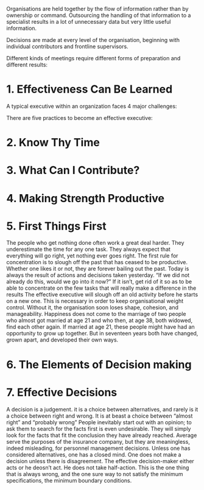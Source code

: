 
Organisations are held together by the flow of information rather than by ownership or command. Outsourcing the handling of that information to a specialist results in a lot of unnecessary data but very little useful information.

Decisions are made at every level of the organisation, beginning with individual contributors and frontline supervisors.

Different kinds of meetings require different forms of preparation and different results:
# 1. Effectiveness Can Be Learned

A typical executive within an organization faces 4 major challenges:


There are five practices to become an effective executive:

# 2. Know Thy Time

# 3. What Can I Contribute?

# 4. Making Strength Productive

# 5. First Things First
The people who get nothing done often work a great deal harder. They underestimate the time for any one task. They always expect that everything will go right, yet nothing ever goes right.
The first rule for concentration is to slough off the past that has ceased to be productive. Whether one likes it or not, they are forever bailing out the past. Today is always the result of actions and decisions taken yesterday. “If we did not already do this, would we go into it now?” If it isn’t, get rid of it so as to be able to concentrate on the few tasks that will really make a difference in the results
The effective executive will slough off an old activity before he starts on a new one. This is necessary in order to keep organisational weight control. Without it, the organisation soon loses shape, cohesion, and manageability.
Happiness does not come to the marriage of two people who almost got married at age 21 and who then, at age 38, both widowed, find each other again. If married at age 21, these people might have had an opportunity to grow up together. But in seventeen years both have changed, grown apart, and developed their own ways.

# 6. The Elements of Decision making

# 7. Effective Decisions
A decision is a judgement. it is a choice between alternatives, and rarely is it a choice between right and wrong. It is at beast a choice between “almost right” and “probably wrong”
People inevitably start out with an opinion; to ask them to search for the facts first is even undesirable. They will simply look for the facts that fit the conclusion they have already reached.
Average serve the purposes of the insurance company, but they are meaningless, indeed misleading, for personnel management decisions.
Unless one has considered alternatives, one has a closed mind.
One does not make a decision unless there is disagreement.
The effective decision-maker either acts or he deosn’t act. He does not take half-action. This is the one thing that is always wrong, and the one sure way to not satisfy the minimum specifications, the minimum boundary conditions.

